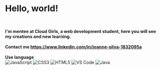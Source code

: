 # Hello, world!
<br>

<strong>I'm mentee at Cloud Girls, a web development student, here you will see my creations and new learning.</strong>
<br><br>
<strong>Contact me https://www.linkedin.com/in/joanne-silva-1832095a </strong>
<br><br>
<strong>Use language</strong>
<br>
![JavaScript](https://img.shields.io/badge/-JavaScript-%23F7DF1C?style=flat-square&logo=javascript&logoColor=000000&labelColor=%23F7DF1C&color=%23FFCE5A)
![CSS3](https://img.shields.io/badge/-CSS3-%231572B6?style=flat-square&logo=css3)
![HTML5](https://img.shields.io/badge/-HTML5-%23E44D27?style=flat-square&logo=html5&logoColor=ffffff)
![VS Code](http://img.shields.io/badge/-VS%20Code-007ACC?style=flat-square&logo=visual-studio-code&logoColor=ffffff)
![Java](https://raw.githubusercontent.com/devicons/devicon/master/icons/java/java-%23original-wordmark.svg)
